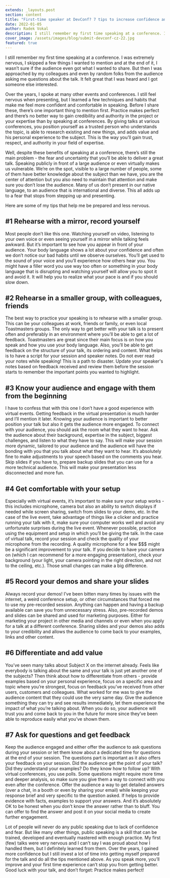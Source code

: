 ```yaml
---
extends: _layouts.post
section: content
title: "First-time speaker at DevConf? 7 tips to increase confidence and calm your nerves before speaking! "
date: 2022-01-05
author: Radek Vokal
description: I still remember my first time speaking at a conference. I was extremely nervous, I skipped a few things I wanted to mention and at the end of it, I wasn’t sure if the audience even got what I wanted to share. But then I was approached by my colleagues and even by random folks from the audience asking me questions about the talk. It felt great that I was heard and I got someone else interested.
cover_image: /assets/images/blog/submit-devconf-cz-22.jpg
featured: true
---
```


I still remember my first time speaking at a conference. I was extremely nervous, I skipped a few things I wanted to mention and at the end of it, I wasn’t sure if the audience even got what I wanted to share. But then I was approached by my colleagues and even by random folks from the audience asking me questions about the talk. It felt great that I was heard and I got someone else interested. 

Over the years, I spoke at many other events and conferences. I still feel nervous when presenting, but I learned a few techniques and habits that make me feel more confident and comfortable in speaking. Before I share these, there’s one important thing to mention first. Practice makes perfect and there’s no better way to gain credibility and authority in the project or your expertise than by speaking at conferences. By giving talks at various conferences, you position yourself as a trusted person who understands the topic, is able to research existing and new things, and adds value and his personal experience to the subject. This is the way you’ll gain trust, respect, and authority in your field of expertise. 

Well, despite these benefits of speaking at a conference, there’s still the main problem - the fear and uncertainty that you’ll be able to deliver a great talk. Speaking publicly in front of a large audience or even virtually makes us vulnerable. We’re on the spot, visible to a large number of people, some of them have better knowledge about the subject than we have, you are the center of attention but you also need to maintain that attention and make sure you don’t lose the audience. Many of us don’t present in our native language, to an audience that is international and diverse. This all adds up to a fear that stops from stepping up and presenting. 

Here are some of my tips that help me be prepared and less nervous. 

## \#1 Rehearse with a mirror,  record yourself

Most people don’t like this one. Watching yourself on video, listening to your own voice or even seeing yourself in a mirror while talking feels awkward. But it’s important to see how you appear in front of your audience. Your body language shows a lot about your confidence and often we don’t notice our bad habits until we observe ourselves. You’ll get used to the sound of your voice and you’ll experience how others hear you. You might have a filler word you use way too often or something in your body language that is disrupting and watching yourself will allow you to spot it and avoid it. It will help you to realize what your pace is and if you should slow down. 

## \#2 Rehearse in a smaller group, with colleagues, friends

The best way to practice your speaking is to rehearse with a smaller group. This can be your colleagues at work, friends or family, or even local Toastmasters groups. The only way to get better with your talk is to present often and preferably in an environment where you’ll be able to get a lot of feedback. Toastmasters are great since their main focus is on how you speak and how you use your body language. Also, you’ll be able to get feedback on the structure of your talk, its ordering and content. What helps is to have a script for your session and speaker notes. Do not ever read your notes while speaking! This is a path to disaster. Update your speaker's notes based on feedback received and review them before the session starts to remember the important points you wanted to highlight. 

## \#3 Know your audience and engage with them from the beginning

I have to confess that with this one I don’t have a good experience with virtual events. Getting feedback in the virtual presentation is much harder and I’ll mention it later. Knowing your audience is important to better position your talk but also it gets the audience more engaged. To connect with your audience, you should ask the room what they want to hear. Ask the audience about their background, expertise in the subject, biggest challenges, and listen to what they have to say. This will make your session more dynamic, tailored to your audience and the audience will have the bonding with you that you talk about what they want to hear. It’s absolutely fine to make adjustments to your speech based on the comments you hear. Skip slides if you have to, prepare backup slides that you can use for a more technical audience. This will make your presentation less disconnected and more fun. 

## \#4 Get comfortable with your setup 

Especially with virtual events, it’s important to make sure your setup works - this includes microphone, camera but also an ability to switch displays if needed while screen sharing, switch from slides to your demo, etc. In the case of the live event, take advantage of things like a clicker and practice running your talk with it, make sure your computer works well and avoid any unfortunate surprises during the live event. Whenever possible, practice using the equipment and setup in which you’ll be giving the talk. In the case of virtual talk, record your session and check the quality of your microphone from the recording. A quality microphone for a few $$$ might be a significant improvement to your talk. If you decide to have your camera on (which I can recommend for a more engaging presentation), check your background (your light, your camera pointing in the right direction, and not to the ceiling, etc.). Those small changes can make a big difference. 

## \#5 Record your demos and share your slides 

Always record your demos! I’ve been bitten many times by issues with the internet, a weird conference setup, or other circumstances that forced me to use my pre-recorded session.  Anything can happen and having a backup available can save you from unnecessary stress. Also, pre-recorded demos and slides can be shared and used for marketing purposes. Either for marketing your project in other media and channels or even when you apply for a talk at a different conference. Sharing slides and your demos also adds to your credibility and allows the audience to come back to your examples, links and other content. 

## \#6 Differentiate and add value   

You’ve seen many talks about Subject X on the internet already. Feels like everybody is talking about the same and your talk is just yet another one of the subjects? Then think about how to differentiate from others - provide examples based on your personal experience, focus on a specific area and topic where you’re strongest, focus on feedback you’ve received from other users, customers and colleagues. What worked for me was to give the audience content that they could use the very same day. Give the audience something they can try and see results immediately, let them experience the impact of what you’re talking about. When you do so, your audience will trust you and come back to you in the future for more since they’ve been able to reproduce easily what you’ve shown them.

## \#7 Ask for questions and get feedback

Keep the audience engaged and either offer the audience to ask questions during your session or let them know about a dedicated time for questions at the end of your session. The questions part is important as it also offers your feedback on your session. Did the audience get the point of your talk? Did they understand your examples? Do they know how to follow up? With virtual conferences, you use polls. Some questions might require more time and deeper analysis, so make sure you give them a way to connect with you even after the conference. Offer the audience a way to get detailed answers (over a chat, in a booth or even by sharing your email) while keeping your response brief and very specific to the question asked. If helps to provide evidence with facts, examples to support your answers. And it’s absolutely OK to be honest when you don’t know the answer rather than to bluff. You can offer to find the answer and post it on your social media to create further engagement. 

Lot of people will never do any public speaking due to lack of confidence and fear. But like many other things, public speaking is a skill that can be trained, developed and eventually mastered with enough practice. My first (few) talks were very nervous and I can’t say I was proud about how I handled them, but I definitely learned from them. Over the years, I gained more confidence but I still invest a lot of time into getting myself prepared for the talk and do all the tips mentioned above. As you speak more, you’ll improve and your first time experience can’t stop you from getting better. Good luck with your talk, and don’t forget: Practice makes perfect!
